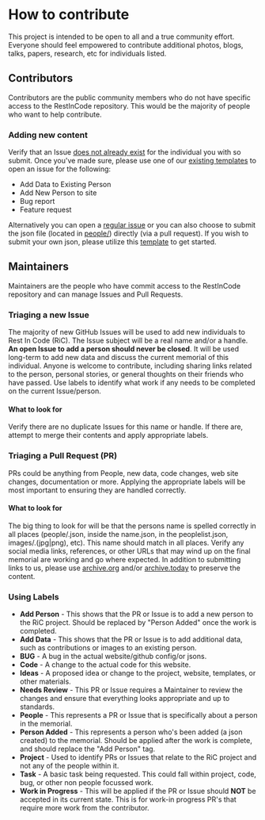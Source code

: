 # How to contribute

This project is intended to be open to all and a true community effort. Everyone should feel empowered to contribute additional photos, blogs, talks, papers, research, etc for individuals listed.

## Contributors

Contributors are the public community members who do not have specific access to the RestInCode repository. This would be the majority of people who want to help contribute.

### Adding new content

Verify that an Issue [does not already exist](https://github.com/restincode/restincode/issues) for the individual you with so submit. Once you've made sure, please use one of our <a href="https://github.com/restincode/restincode/issues/new/choose">existing templates</a> to open an issue for the following:

* Add Data to Existing Person
* Add New Person to site
* Bug report
* Feature request

Alternatively you can open a <a href="https://github.com/restincode/restincode/issues/new">regular issue</a> or you can also choose to submit the json file (located in [people/](https://github.com/restincode/restincode/tree/master/people)) directly (via a pull request). If you wish to submit your own json, please utilize this [template](https://github.com/restincode/restincode/blob/master/people/_template.json) to get started.

## Maintainers

Maintainers are the people who have commit access to the RestInCode repository and can manage Issues and Pull Requests.

### Triaging a new Issue

The majority of new GitHub Issues will be used to add new individuals to Rest In Code (RiC). The Issue subject will be a real name and/or a handle. **An open Issue to add a person should never be closed**. It will be used long-term to add new data and discuss the current memorial of this individual. Anyone is welcome to contribute, including sharing links related to the person, personal stories, or general thoughts on their friends who have passed. Use labels to identify what work if any needs to be completed on the current Issue/person.

#### What to look for

Verify there are no duplicate Issues for this name or handle. If there are, attempt to merge their contents and apply appropriate labels.

### Triaging a Pull Request (PR)

PRs could be anything from People, new data, code changes, web site changes, documentation or more. Applying the appropriate labels will be most important to ensuring they are handled correctly.

#### What to look for

The big thing to look for will be that the persons name is spelled correctly in all places (people/.json, inside the name.json, in the peoplelist.json, images/.(jpg|png), etc). This name should match in all places. Verify any social media links, references, or other URLs that may wind up on the final memorial are working and go where expected. In addition to submitting links to us, please use [archive.org](https://archive.org) and/or [archive.today](https://archive.today/) to preserve the content.

### Using Labels

* **Add Person** - This shows that the PR or Issue is to add a new person to the RiC project. Should be replaced by "Person Added" once the work is completed.
* **Add Data** - This shows that the PR or Issue is to add additional data, such as contributions or images to an existing person.
* **BUG** - A bug in the actual website/github config/or jsons.
* **Code** - A change to the actual code for this website.
* **Ideas** - A proposed idea or change to the project, website, templates, or other materials.
* **Needs Review** - This PR or Issue requires a Maintainer to review the changes and ensure that everything looks appropriate and up to standards.
* **People** - This represents a PR or Issue that is specifically about a person in the memorial.
* **Person Added** - This represents a person who's been added (a json created) to the memorial. Should be applied after the work is complete, and should replace the "Add Person" tag.
* **Project** - Used to identify PRs or Issues that relate to the RiC project and not any of the people within it.
* **Task** - A basic task being requested. This could fall within project, code, bug, or other non people focussed work.
* **Work in Progress** - This will be applied if the PR or Issue should **NOT** be accepted in its current state. This is for work-in progress PR's that require more work from the contributor.
